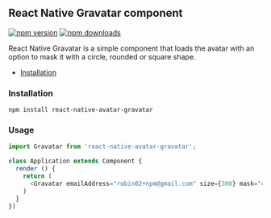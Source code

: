 ## React Native Gravatar component

[![npm version](https://img.shields.io/npm/v/react-native-avatar-gravatar.svg?style=flat-square)](https://www.npmjs.com/package/react-native-avatar-gravatar)
[![npm downloads](https://img.shields.io/npm/dm/react-native-avatar-gravatar.svg?style=flat-square)](https://www.npmjs.com/package/react-native-avatar-gravatar)


React Native Gravatar is a simple component that loads the avatar with an option to mask it with a circle, rounded or square shape.

- [Installation](#installation)


### Installation
`npm install react-native-avatar-gravatar`

### Usage
```javascript
import Gravatar from 'react-native-avatar-gravatar';

class Application extends Component {  
  render () {
    return (
      <Gravatar emailAddress="robin02+npm@gmail.com" size={300} mask="circle" />
    )
  }
})
```
